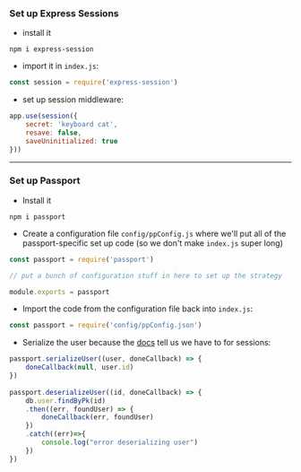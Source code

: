 ### Set up Express Sessions
* install it
```
npm i express-session
```

* import it in `index.js`: 
```javascript
const session = require('express-session')
```
* set up session middleware: 
```javascript
app.use(session({
    secret: 'keyboard cat',
    resave: false,
    saveUninitialized: true
}))
```
---
### Set up Passport

* Install it
```
npm i passport
```
* Create a configuration file `config/ppConfig.js` where we'll put all of the passport-specific set up code (so we don't make `index.js` super long)

```javascript
const passport = require('passport')

// put a bunch of configuration stuff in here to set up the strategy

module.exports = passport
```

* Import the code from the configuration file back into `index.js`:
```javascript
const passport = require('config/ppConfig.json')
```

* Serialize the user because the [docs](https://www.npmjs.com/package/passport#sessions) tell us we have to for sessions:
```javascript
passport.serializeUser((user, doneCallback) => {
    doneCallback(null, user.id)
})
   
passport.deserializeUser((id, doneCallback) => {
    db.user.findByPk(id)
    .then((err, foundUser) => {
        doneCallback(err, foundUser)
    })
    .catch((err)=>{
        console.log("error deserializing user")
    })
})
```


